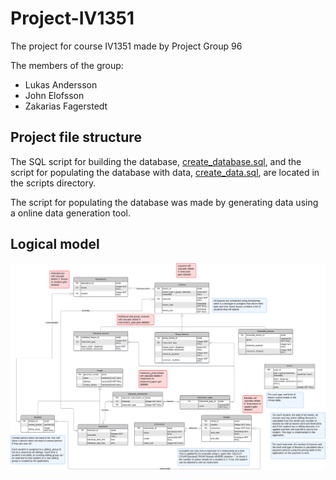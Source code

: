 # Project-IV1351

The project for course IV1351 made by Project Group 96

The members of the group:

- Lukas Andersson
- John Elofsson
- Zakarias Fagerstedt

## Project file structure

The SQL script for building the database, [create_database.sql](/scripts/create_database.sql), and the script for populating the database with data, [create_data.sql](/scripts/create_data.sql), are located in the scripts directory.

The script for populating the database was made by generating data using a online data generation tool.

## Logical model

![Logical model](./.github/Logical_Model.svg)
